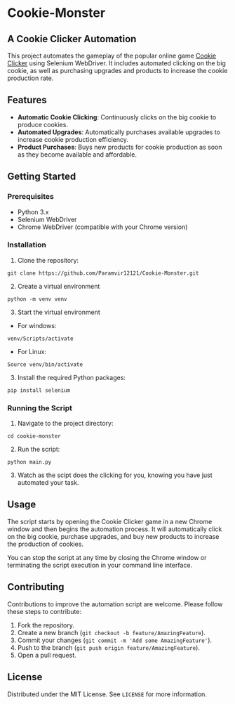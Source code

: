 # Cookie-Monster
## A Cookie Clicker Automation
This project automates the gameplay of the popular online game [Cookie Clicker](https://orteil.dashnet.org/cookieclicker/) using Selenium WebDriver. It includes automated clicking on the big cookie, as well as purchasing upgrades and products to increase the cookie production rate.

## Features

- **Automatic Cookie Clicking**: Continuously clicks on the big cookie to produce cookies.
- **Automated Upgrades**: Automatically purchases available upgrades to increase cookie production efficiency.
- **Product Purchases**: Buys new products for cookie production as soon as they become available and affordable.

## Getting Started

### Prerequisites

- Python 3.x
- Selenium WebDriver
- Chrome WebDriver (compatible with your Chrome version)

### Installation

1. Clone the repository:
```
git clone https://github.com/Paramvir12121/Cookie-Monster.git
```
2. Create a virtual environment
```
python -m venv venv
```
3. Start the virtual environment
- For windows:
```
venv/Scripts/activate
```
- For Linux:
```
Source venv/bin/activate
```

3. Install the required Python packages:
```
pip install selenium
```


### Running the Script

1. Navigate to the project directory:
```
cd cookie-monster
```

2. Run the script:
```
python main.py
```
3. Watch as the scipt does the clicking for you, knowing you have just automated your task. 

## Usage

The script starts by opening the Cookie Clicker game in a new Chrome window and then begins the automation process. It will automatically click on the big cookie, purchase upgrades, and buy new products to increase the production of cookies.

You can stop the script at any time by closing the Chrome window or terminating the script execution in your command line interface.


## Contributing

Contributions to improve the automation script are welcome. Please follow these steps to contribute:

1. Fork the repository.
2. Create a new branch (`git checkout -b feature/AmazingFeature`).
3. Commit your changes (`git commit -m 'Add some AmazingFeature'`).
4. Push to the branch (`git push origin feature/AmazingFeature`).
5. Open a pull request.

## License

Distributed under the MIT License. See `LICENSE` for more information.

